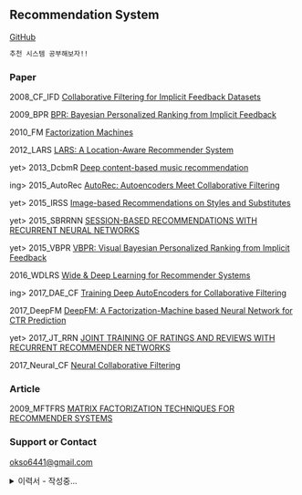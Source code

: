 ## Recommendation System
[GitHub](https://github.com/okso6441-ksh/RecommendationSystem/edit/main/README.md) 

```markdown
추천 시스템 공부해보자!!
```

### Paper
2008_CF_IFD [Collaborative Filtering for Implicit Feedback Datasets](https://github.com/okso6441-ksh/RecommendationSystem/tree/main/paper/2008_CF_IFD/README.md)
  
2009_BPR [BPR: Bayesian Personalized Ranking from Implicit Feedback](https://github.com/okso6441-ksh/RecommendationSystem/tree/main/paper/2009_BPR/README.md)

2010_FM [Factorization Machines](https://github.com/okso6441-ksh/RecommendationSystem/tree/main/paper/2010_FM/README.md)

2012_LARS [LARS: A Location-Aware Recommender System](https://github.com/okso6441-ksh/RecommendationSystem/tree/main/paper/2012_LARS/README.md)

yet> 2013_DcbmR [Deep content-based music recommendation](https://github.com/okso6441-ksh/RecommendationSystem/tree/main/paper/2013_DcbmR/README.md)

ing> 2015_AutoRec [AutoRec: Autoencoders Meet Collaborative Filtering](https://github.com/okso6441-ksh/RecommendationSystem/tree/main/paper/2015_AutoRec/README.md)

yet> 2015_IRSS [Image-based Recommendations on Styles and Substitutes](https://github.com/okso6441-ksh/RecommendationSystem/tree/main/paper/2015_IRSS/README.md)

yet> 2015_SBRRNN [SESSION-BASED RECOMMENDATIONS WITH RECURRENT NEURAL NETWORKS](https://github.com/okso6441-ksh/RecommendationSystem/tree/main/paper/2015_SBRRNN/README.md)

yet> 2015_VBPR [VBPR: Visual Bayesian Personalized Ranking from Implicit Feedback](https://github.com/okso6441-ksh/RecommendationSystem/tree/main/paper/2015_VBPR/README.md)

2016_WDLRS [Wide & Deep Learning for Recommender Systems](https://github.com/okso6441-ksh/RecommendationSystem/tree/main/paper/2016_WDLRS/README.md)

ing> 2017_DAE_CF [Training Deep AutoEncoders for Collaborative Filtering](https://github.com/okso6441-ksh/RecommendationSystem/tree/main/paper/2017_DAE_CF/README.md)

2017_DeepFM [DeepFM: A Factorization-Machine based Neural Network for CTR Prediction](https://github.com/okso6441-ksh/RecommendationSystem/tree/main/paper/2017_DeepFM/README.md)

yet> 2017_JT_RRN [JOINT TRAINING OF RATINGS AND REVIEWS WITH RECURRENT RECOMMENDER NETWORKS](https://github.com/okso6441-ksh/RecommendationSystem/tree/main/paper/2017_JT_RRN/README.md)

2017_Neural_CF [Neural Collaborative Filtering](https://github.com/okso6441-ksh/RecommendationSystem/tree/main/paper/2017_Neural_CF/README.md)

### Article
2009_MFTFRS [MATRIX FACTORIZATION TECHNIQUES FOR RECOMMENDER SYSTEMS](https://github.com/okso6441-ksh/RecommendationSystem/tree/main/article/2009_MFTFRS/README.md)

### Support or Contact
okso6441@gmail.com  
<details>
    <summary>이력서 - 작성중...</summary>
    <div>
자격: 정보처리기사, 정보관리기술사, 정보시스템 수석감리원, 정보통신 특급감리원    


학력: 석사(2021.08 졸업예정): 인공지능 전공    

이력: 2011 ~ 2015(SI), 2015 ~ 현재(프리랜서)  

기술: (웹) 자바, 전자정부F/W, RDB(오라클, MSSQL, MYSQL) 
    </div>
</deatils>  
